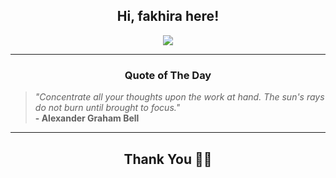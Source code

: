 <h2 align="center"> Hi, fakhira here!</h2>

<p align="center">
<a href="https://github.com/fakhiralkda" alt="github streak"><img src="https://dvst-streak.herokuapp.com/?user=fakhiralkda&theme=tokyonight&fire=DD472C"></a>
</p>

<hr>
<h3 align="center">Quote of The Day</h3>
<p align="center">
<blockquote>
<i>"Concentrate all your thoughts upon the work at hand. The sun's rays do not burn until brought to focus."</i>
<br>
<b>- Alexander Graham Bell</b>
</blockquote>
</p>


<hr>
<h2 align="center">Thank You 🙏🏼</h2>
